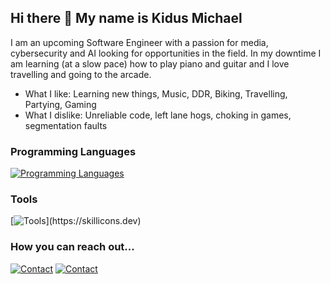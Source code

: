 ## Hi there 👋 My name is Kidus Michael
I am an upcoming Software Engineer with a passion for media, cybersecurity and AI looking for opportunities in the field. 
In my downtime I am learning (at a slow pace) how to play piano and guitar and I love travelling and going to the arcade.

- What I like: Learning new things, Music, DDR, Biking, Travelling, Partying, Gaming
- What I dislike: Unreliable code, left lane hogs, choking in games, segmentation faults

### **Programming Languages**
[![Programming Languages](https://skillicons.dev/icons?i=py,c,cpp,java,js,html,css,sqlite)](https://skillicons.dev)

### **Tools**
[![Tools](https://skillicons.dev/icons?i=vscode,github,gitlab,nodejs,react,linux,nextjs,bash,)](https://skillicons.dev)

### **How you can reach out...**
[![Contact](https://skillicons.dev/icons?i=linkedin)](https://www.linkedin.com/in/kidus-michael/)
[![Contact](https://skillicons.dev/icons?i=gmail)](kidusmichael308@gmail.com)


<!--
**akayangel218/akayangel218** is a ✨ _special_ ✨ repository because its `README.md` (this file) appears on your GitHub profile.

Here are some ideas to get you started:


- 🌱 I’m currently learning ...
- 👯 I’m looking to collaborate on ...
- 🤔 I’m looking for help with ...
- 💬 Ask me about ...
- 📫 How to reach me: ...
- 😄 Pronouns: ...
- ⚡ Fun fact: ...
-->

